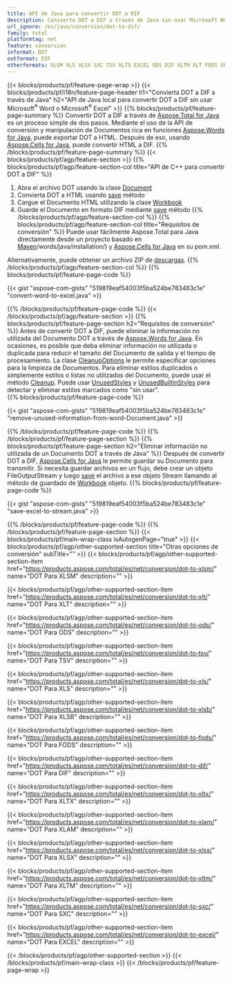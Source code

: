 ```yaml
---
title: API de Java para convertir DOT a DIF
description: Convierta DOT a DIF a través de Java sin usar Microsoft Word o Microsoft Excel
url_ignore: /es/java/conversion/dot-to-dif/
family: total
platformtag: net
feature: conversion
informat: DOT
outformat: DIF
otherformats: XLSM XLS XLSX SXC TSV XLTX EXCEL ODS DIF XLTM XLT FODS XLAM XLSB
---
```

{{< blocks/products/pf/feature-page-wrap >}}
{{< blocks/products/pf/i18n/feature-page-header h1="Convierta DOT a DIF a través de Java" h2="API de Java local para convertir DOT a DIF sin usar Microsoft<sup>&reg;</sup> Word o Microsoft<sup>&reg;</sup> Excel" >}}
{{% blocks/products/pf/feature-page-summary %}}
Convertir DOT a DIF a través de [Aspose.Total for Java](https://products.aspose.com/total/java/) es un proceso simple de dos pasos. Mediante el uso de la API de conversión y manipulación de Documentos rica en funciones [Aspose.Words for Java](https://products.aspose.com/words/java/), puede exportar DOT a HTML. Después de eso, usando [Aspose.Cells for Java](https://products.aspose.com/cells/java/), puede convertir HTML a DIF.
{{% /blocks/products/pf/feature-page-summary  %}}
{{< blocks/products/pf/agp/feature-section >}}
{{% blocks/products/pf/agp/feature-section-col title="API de C++ para convertir DOT a DIF" %}}
1. Abra el archivo DOT usando la clase [Document](https://reference.aspose.com/words/java/com.aspose.words/Document)
2. Convierta DOT a HTML usando [save](https://reference.aspose.com/words/java/com.aspose.words/Document#save(java.lang.String,com.aspose.words.SaveOptions)) método
3. Cargue el Documento HTML utilizando la clase [Workbook](https://reference.aspose.com/cells/java/com.aspose.cells/Workbook)
4. Guarde el Documento en formato DIF mediante [save](https://reference.aspose.com/cells/java/com.aspose.cells/workbook#save(java.lang.String,%20com.aspose.cells.GuardarOpciones)) método
{{% /blocks/products/pf/agp/feature-section-col %}}
{{% blocks/products/pf/agp/feature-section-col title="Requisitos de conversión" %}}
Puede usar fácilmente Aspose.Total para Java directamente desde un proyecto basado en [Maven](https://releases.aspose.com/total/java/)/words/java/installation/) y [Aspose.Cells for Java](https://docs.aspose.com/cells/java/installation/) en su pom.xml.

Alternativamente, puede obtener un archivo ZIP de [descargas](https://releases.aspose.com/total/java).
{{% /blocks/products/pf/agp/feature-section-col %}}
{{% blocks/products/pf/feature-page-code %}}

{{< gist "aspose-com-gists" "519819eaf54003f5ba524be783483c1e" "convert-word-to-excel.java" >}}


{{% /blocks/products/pf/feature-page-code %}}
{{< /blocks/products/pf/agp/feature-section >}}
{{% blocks/products/pf/feature-page-section  h2="Requisitos de conversión" %}}
Antes de convertir DOT a DIF, puede eliminar la información no utilizada del Documento DOT a través de [Aspose.Words for Java](https://products.aspose.com/words/java/). En ocasiones, es posible que deba eliminar información no utilizada o duplicada para reducir el tamaño del Documento de salida y el tiempo de procesamiento. La clase [CleanupOptions](https://reference.aspose.com/words/java/com.aspose.words/CleanupOptions) le permite especificar opciones para la limpieza de Documentos. Para eliminar estilos duplicados o simplemente estilos o listas no utilizados del Documento, puede usar el método [Cleanup](https://reference.aspose.com/words/java/com.aspose.words/Document#cleanup()). Puede usar [UnusedStyles](https://reference.aspose.com/words/java/com.aspose.words/cleanupoptions#UnusedStyles) y [UnusedBuiltinStyles](https://reference.aspose.com/words/java/com.aspose.words/cleanupoptions#UnusedBuiltinStyles) para detectar y eliminar estilos marcados como "sin usar".  
{{% blocks/products/pf/feature-page-code %}}

{{< gist "aspose-com-gists" "519819eaf54003f5ba524be783483c1e" "remove-unused-information-from-word-Document.java" >}}

{{% /blocks/products/pf/feature-page-code  %}}
{{% /blocks/products/pf/feature-page-section %}}
{{% blocks/products/pf/feature-page-section  h2="Eliminar información no utilizada de un Documento DOT a través de Java" %}}
Después de convertir DOT a DIF, [Aspose.Cells for Java](https://products.aspose.com/cells/java/) le permite guardar su Documento para transmitir. Si necesita guardar archivos en un flujo, debe crear un objeto FileOutputStream y luego [save](https://reference.aspose.com/cells/java/com.aspose.cells/workbook#save(java.io.OutputStream,%20com.aspose.cells.SaveOptions)) el archivo a ese objeto Stream llamando al método de guardado de [Workbook](https://reference.aspose.com/cells/java/com.aspose.cells/Workbook) objeto. 
{{% blocks/products/pf/feature-page-code %}}

{{< gist "aspose-com-gists" "519819eaf54003f5ba524be783483c1e" "save-excel-to-stream.java" >}}

{{% /blocks/products/pf/feature-page-code  %}}
{{% /blocks/products/pf/feature-page-section %}}
{{< blocks/products/pf/main-wrap-class isAutogenPage="true" >}}
{{< blocks/products/pf/agp/other-supported-section title="Otras opciones de conversión" subTitle="" >}}
{{< blocks/products/pf/agp/other-supported-section-item href="https://products.aspose.com/total/es/net/conversion/dot-to-xlsm/" name="DOT Para XLSM" description="" >}}

{{< blocks/products/pf/agp/other-supported-section-item href="https://products.aspose.com/total/es/net/conversion/dot-to-xlt/" name="DOT Para XLT" description="" >}}

{{< blocks/products/pf/agp/other-supported-section-item href="https://products.aspose.com/total/es/net/conversion/dot-to-ods/" name="DOT Para ODS" description="" >}}

{{< blocks/products/pf/agp/other-supported-section-item href="https://products.aspose.com/total/es/net/conversion/dot-to-tsv/" name="DOT Para TSV" description="" >}}

{{< blocks/products/pf/agp/other-supported-section-item href="https://products.aspose.com/total/es/net/conversion/dot-to-xls/" name="DOT Para XLS" description="" >}}

{{< blocks/products/pf/agp/other-supported-section-item href="https://products.aspose.com/total/es/net/conversion/dot-to-xlsb/" name="DOT Para XLSB" description="" >}}

{{< blocks/products/pf/agp/other-supported-section-item href="https://products.aspose.com/total/es/net/conversion/dot-to-fods/" name="DOT Para FODS" description="" >}}

{{< blocks/products/pf/agp/other-supported-section-item href="https://products.aspose.com/total/es/net/conversion/dot-to-dif/" name="DOT Para DIF" description="" >}}

{{< blocks/products/pf/agp/other-supported-section-item href="https://products.aspose.com/total/es/net/conversion/dot-to-xltx/" name="DOT Para XLTX" description="" >}}

{{< blocks/products/pf/agp/other-supported-section-item href="https://products.aspose.com/total/es/net/conversion/dot-to-xlam/" name="DOT Para XLAM" description="" >}}

{{< blocks/products/pf/agp/other-supported-section-item href="https://products.aspose.com/total/es/net/conversion/dot-to-xlsx/" name="DOT Para XLSX" description="" >}}

{{< blocks/products/pf/agp/other-supported-section-item href="https://products.aspose.com/total/es/net/conversion/dot-to-xltm/" name="DOT Para XLTM" description="" >}}

{{< blocks/products/pf/agp/other-supported-section-item href="https://products.aspose.com/total/es/net/conversion/dot-to-sxc/" name="DOT Para SXC" description="" >}}

{{< blocks/products/pf/agp/other-supported-section-item href="https://products.aspose.com/total/es/net/conversion/dot-to-excel/" name="DOT Para EXCEL" description="" >}}


{{< /blocks/products/pf/agp/other-supported-section >}}
{{< /blocks/products/pf/main-wrap-class >}}
{{< /blocks/products/pf/feature-page-wrap >}}